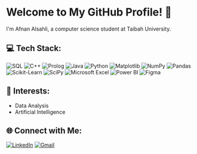 # Welcome to My GitHub Profile! 👋

I'm Afnan Alsahli, a computer science student at Taibah University.



## 💻 Tech Stack:
![SQL](https://img.shields.io/badge/sql-%2300D9FF.svg?style=for-the-badge&logo=sqlite&logoColor=white)
![C++](https://img.shields.io/badge/c++-%2300599C.svg?style=for-the-badge&logo=c%2B%2B&logoColor=white)
![Prolog](https://img.shields.io/badge/prolog-%23E61B23.svg?style=for-the-badge&logo=swi-prolog&logoColor=white)
![Java](https://img.shields.io/badge/java-%23ED8B00.svg?style=for-the-badge&logo=openjdk&logoColor=white)
![Python](https://img.shields.io/badge/python-3670A0?style=for-the-badge&logo=python&logoColor=ffdd54)
![Matplotlib](https://img.shields.io/badge/Matplotlib-%23FF6F61.svg?style=for-the-badge&logo=Matplotlib&logoColor=white)
![NumPy](https://img.shields.io/badge/numpy-%23013243.svg?style=for-the-badge&logo=numpy&logoColor=white)
![Pandas](https://img.shields.io/badge/pandas-%23150458.svg?style=for-the-badge&logo=pandas&logoColor=white)
![Scikit-Learn](https://img.shields.io/badge/scikit--learn-%23F7931E.svg?style=for-the-badge&logo=scikit-learn&logoColor=white)
![SciPy](https://img.shields.io/badge/SciPy-%230C55A5.svg?style=for-the-badge&logo=scipy&logoColor=%white)
![Microsoft Excel](https://img.shields.io/badge/Microsoft%20Excel-217346?style=for-the-badge&logo=microsoft%20excel&logoColor=white)
![Power BI](https://img.shields.io/badge/power_bi-F2C811?style=for-the-badge&logo=powerbi&logoColor=black)
![Figma](https://img.shields.io/badge/figma-%23F24E1E.svg?style=for-the-badge&logo=figma&logoColor=white)
## 💫 Interests:

- Data Analysis
- Artificial Intelligence 


## 🌐 Connect with Me:

[![LinkedIn](https://img.shields.io/badge/LinkedIn-0077B5?style=flat-square&logo=linkedin&logoColor=white)](https://www.linkedin.com/in/AfnanAlsahli)
[![Gmail](https://img.shields.io/badge/Gmail-D14836?style=flat-square&logo=gmail&logoColor=white)](mailto:afnanalsuhli@gmail.com)


